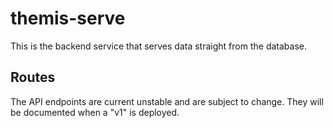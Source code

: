 # themis-serve

This is the backend service that serves data straight from the database. 

## Routes

The API endpoints are current unstable and are subject to change. They will be documented when a "v1" is deployed.